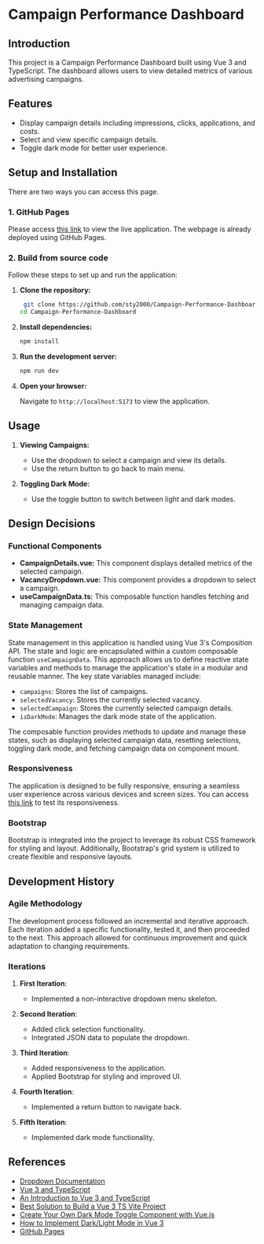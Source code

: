 # Campaign Performance Dashboard
## Introduction

This project is a Campaign Performance Dashboard built using Vue 3 and TypeScript. The dashboard allows users to view detailed metrics of various advertising campaigns.

## Features

- Display campaign details including impressions, clicks, applications, and costs.
- Select and view specific campaign details.
- Toggle dark mode for better user experience.

## Setup and Installation
There are two ways you can access this page.
### 1. GitHub Pages
Please access [this link](https://sty2000.github.io/Campaign-Performance-Dashboard/) to view the live application. The webpage is already deployed using GitHub Pages.

### 2. Build from source code
Follow these steps to set up and run the application:

1. **Clone the repository:**

    ```sh
     git clone https://github.com/sty2000/Campaign-Performance-Dashboard.git
    cd Campaign-Performance-Dashboard
    ```

2. **Install dependencies:**

    ```sh
    npm install
    ```

3. **Run the development server:**

    ```sh
    npm run dev
    ```

4. **Open your browser:**

    Navigate to `http://localhost:5173` to view the application.

## Usage

1. **Viewing Campaigns:**
   - Use the dropdown to select a campaign and view its details.
   - Use the return button to go back to main menu.
   
2. **Toggling Dark Mode:**
   - Use the toggle button to switch between light and dark modes.

## Design Decisions

### Functional Components

- **CampaignDetails.vue:** This component displays detailed metrics of the selected campaign.
- **VacancyDropdown.vue:** This component provides a dropdown to select a campaign.
- **useCampaignData.ts:** This composable function handles fetching and managing campaign data.

### State Management
State management in this application is handled using Vue 3's Composition API. The state and logic are encapsulated within a custom composable function `useCampaignData`. This approach allows us to define reactive state variables and methods to manage the application's state in a modular and reusable manner. The key state variables managed include:

- `campaigns`: Stores the list of campaigns.
- `selectedVacancy`: Stores the currently selected vacancy.
- `selectedCampaign`: Stores the currently selected campaign details.
- `isDarkMode`: Manages the dark mode state of the application.

The composable function provides methods to update and manage these states, such as displaying selected campaign data, resetting selections, toggling dark mode, and fetching campaign data on component mount.

### Responsiveness

The application is designed to be fully responsive, ensuring a seamless user experience across various devices and screen sizes. You can access [this link](https://responsivedesignchecker.com/checker.php?url=https%3A%2F%2Fsty2000.github.io%2FCampaign-Performance-Dashboard%2F&width=1400&height=700) to test its responsiveness.

### Bootstrap

Bootstrap is integrated into the project to leverage its robust CSS framework for styling and layout. Additionally, Bootstrap's grid system is utilized to create flexible and responsive layouts.

## Development History

### Agile Methodology

The development process followed an incremental and iterative approach. Each iteration added a specific functionality, tested it, and then proceeded to the next. This approach allowed for continuous improvement and quick adaptation to changing requirements.

### Iterations 

1. **First Iteration**:
   - Implemented a non-interactive dropdown menu skeleton.
   
2. **Second Iteration**:
   - Added click selection functionality.
   - Integrated JSON data to populate the dropdown.

3. **Third Iteration**:
   - Added responsiveness to the application.
   - Applied Bootstrap for styling and improved UI.

4. **Fourth Iteration**:
   - Implemented a return button to navigate back.

5. **Fifth Iteration**:
   - Implemented dark mode functionality.

## References
- [Dropdown Documentation](https://terryz.github.io/docs-vue3/dropdown/)
- [Vue 3 and TypeScript](https://blog.csdn.net/weixin_44510200/article/details/136896422)
- [An Introduction to Vue 3 and TypeScript](https://dev.to/tqbit/an-introduction-to-vue-3-and-typescript-getting-started-32ne)
- [Best Solution to Build a Vue 3 TS Vite Project](https://stackoverflow.com/questions/70243658/what-is-the-best-solution-to-build-a-vue3-ts-vite-project)
- [Create Your Own Dark Mode Toggle Component with Vue.js](https://dev.to/tqbit/create-your-own-dark-mode-toggle-component-with-vue-js-1284)
- [How to Implement Dark/Light Mode in Vue 3](https://stackoverflow.com/questions/76579547/how-to-implement-dark-light-mode-in-vue3)
- [GitHub Pages](https://pages.github.com/)


